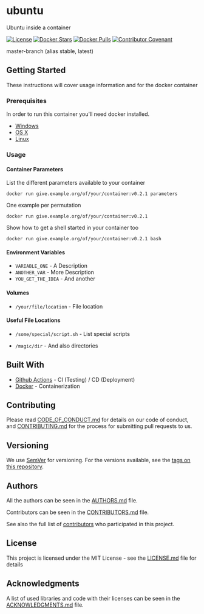 # ubuntu

Ubuntu inside a container

[![License](https://img.shields.io/github/license/d3strukt0r/ubuntu-docker)](LICENSE.md)
[![Docker Stars](https://img.shields.io/docker/stars/d3strukt0r/ubuntu.svg?label=docker%20stars%20(php))][docker]
[![Docker Pulls](https://img.shields.io/docker/pulls/d3strukt0r/ubuntu.svg?label=docker%20pulls%20(php))][docker]
[![Contributor Covenant](https://img.shields.io/badge/Contributor%20Covenant-2.0-4baaaa.svg)](.github/CODE_OF_CONDUCT.md)

master-branch (alias stable, latest)

<!--
develop-branch (alias nightly)
-->

## Getting Started

These instructions will cover usage information and for the docker container 

### Prerequisites

In order to run this container you'll need docker installed.

* [Windows](https://docs.docker.com/windows/started)
* [OS X](https://docs.docker.com/mac/started/)
* [Linux](https://docs.docker.com/linux/started/)

### Usage

#### Container Parameters

List the different parameters available to your container

```shell
docker run give.example.org/of/your/container:v0.2.1 parameters
```

One example per permutation 

```shell
docker run give.example.org/of/your/container:v0.2.1
```

Show how to get a shell started in your container too

```shell
docker run give.example.org/of/your/container:v0.2.1 bash
```

#### Environment Variables

* `VARIABLE_ONE` - A Description
* `ANOTHER_VAR` - More Description
* `YOU_GET_THE_IDEA` - And another

#### Volumes

* `/your/file/location` - File location

#### Useful File Locations

* `/some/special/script.sh` - List special scripts
  
* `/magic/dir` - And also directories

## Built With

* [Github Actions](https://github.com/features/actions) - CI (Testing) / CD (Deployment)
* [Docker](https://www.docker.com) - Containerization

## Contributing

Please read [CODE_OF_CONDUCT.md](.github/CODE_OF_CONDUCT.md) for details on our code of conduct, and [CONTRIBUTING.md](.github/CONTRIBUTING.md) for the process for submitting pull requests to us.

## Versioning

We use [SemVer](http://semver.org/) for versioning. For the versions available, see the [tags on this repository][gh-tags].

## Authors

All the authors can be seen in the [AUTHORS.md](.github/AUTHORS.md) file.

Contributors can be seen in the [CONTRIBUTORS.md](.github/CONTRIBUTORS.md) file.

See also the full list of [contributors][gh-contributors] who participated in this project.

## License

This project is licensed under the MIT License - see the [LICENSE.md](LICENSE.md) file for details

## Acknowledgments

A list of used libraries and code with their licenses can be seen in the [ACKNOWLEDGMENTS.md](.github/ACKNOWLEDGMENTS.md) file.

[docker]: https://hub.docker.com/repository/docker/d3strukt0r/ubuntu
[gh-action]: https://github.com/D3strukt0r/ubuntu-docker/actions
[gh-tags]: https://github.com/D3strukt0r/ubuntu-docker/tags
[gh-contributors]: https://github.com/D3strukt0r/ubuntu-docker/contributors
